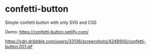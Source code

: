 # confetti-button
Simple confetti button with only SVG and CSS

Demo: https://confetti-button.netlify.com/

https://cdn.dribbble.com/users/33136/screenshots/4248900/confetti-button.001.gif
